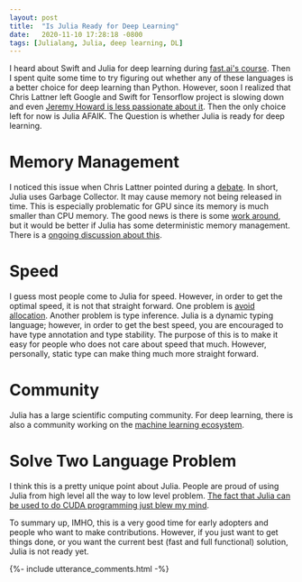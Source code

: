 ```yaml
---
layout: post
title:  "Is Julia Ready for Deep Learning"
date:   2020-11-10 17:28:18 -0800
tags: [Julialang, Julia, deep learning, DL]
---
```


I heard about Swift and Julia for deep learning during [fast.ai's course](https://www.youtube.com/watch?v=3TqN_M1L4ts). Then I spent quite some time to try figuring out whether any of these languages is a better choice for deep learning than Python. However, soon I realized that Chris Lattner left Google and Swift for Tensorflow project is slowing down and even [Jeremy Howard is less passionate about it](https://twimlai.com/whats-next-for-fast-ai-w-jeremy-howard/). Then the only choice left for now is Julia AFAIK. The Question is whether Julia is ready for deep learning.

# Memory Management
I noticed this issue when Chris Lattner pointed during a [debate](https://twimlai.com/the-great-ml-language-un-debate/). In short, Julia uses Garbage Collector. It may cause memory not being released in time. This is especially problematic for GPU since its memory is much smaller than CPU memory. The good news is there is some [work around](https://juliagpu.gitlab.io/CUDA.jl/usage/memory/), but it would be better if Julia has some deterministic memory management. There is a [ongoing discussion about this](https://discourse.julialang.org/t/proposal-for-deterministic-memory-management/39305).

# Speed
I guess most people come to Julia for speed. However, in order to get the optimal speed, it is not that straight forward. One problem is [avoid allocation](https://www.youtube.com/watch?v=o8qTJGcPWkE). Another problem is type inference. Julia is a dynamic typing language; however, in order to get the best speed, you are encouraged to have type annotation and type stability. The purpose of this is to make it easy for people who does not care about speed that much. However, personally, static type can make thing much more straight forward.

# Community
Julia has a large scientific computing community. For deep learning, there is also a community working on the [machine learning ecosystem](https://github.com/FluxML/ML-Coordination-Tracker). 

# Solve Two Language Problem
I think this is a pretty unique point about Julia. People are proud of using Julia from high level all the way to low level problem. [The fact that Julia can be used to do CUDA programming just blew my mind](https://www.youtube.com/watch?v=525t9-nsn5Y). 

To summary up, IMHO, this is a very good time for early adopters and people who want to make contributions. However, if you just want to get things done, or you want the current best (fast and full functional) solution, Julia is not ready yet.

{%- include utterance_comments.html -%}